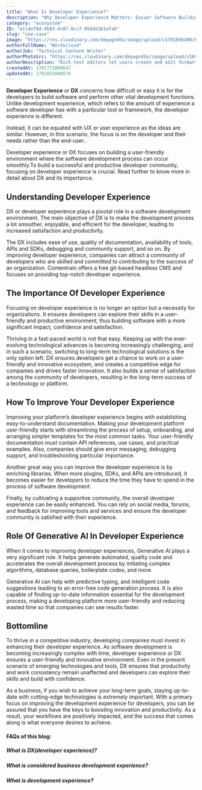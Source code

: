 ```yaml
---
title: "What Is Developer Experience?"
description: "Why Developer Experience Matters: Easier Software Building - Find out why a good DX is key to helping developers create better software with less stress."
category: "ecosystem"
ID: "eccdef8d-4b03-4c07-8cc7-856dd161afa6"
slug: "use-case"
image: "https://res.cloudinary.com/dmywgn45o/image/upload/v1701056480/Frame_5611_dou4ss.png"
authorFullName: "Wordscloud"
authorJob: "Technical Content Writer"
authorPhotoSrc: "https://res.cloudinary.com/dmywgn45o/image/upload/v1697445913/samples/people/boy-snow-hoodie.jpg"
authorDescription: "Rich text editors let users create and edit formatted text even without HTML knowledge by translating text content into styled and rich content. When a user chooses a particular type of style and formatting, this tool translates the style into HTML tags. This means that writers can concentrate on creating developing content without having to worry about the underlying code."
createdAt: 1701772800647
updatedAt: 1701855040576
---
```


**Developer Experience** or **DX** concerns how difficult or easy it is for the developers to build software and perform other vital development functions. Unlike development experience, which refers to the amount of experience a software developer has with a particular tool or framework, the developer experience is different.

Instead, it can be equated with UX or user experience as the ideas are similar. However, in this scenario, the focus is on the developer and their needs rather than the end-user..

Developer experience or DX focuses on building a user-friendly environment where the software development process can occur smoothly.To build a successful and productive developer community, focusing on developer experience is crucial. Read further to know more in detail about DX and its importance.

## Understanding Developer Experience

DX or developer experience plays a pivotal role in a software development environment. The main objective of DX is to make the development process a lot smoother, enjoyable, and efficient for the developer, leading to increased satisfaction and productivity.

The DX includes ease of use, quality of documentation, availability of tools, APIs and SDKs, debugging and community support, and so on. By improving developer experience, companies can attract a community of developers who are skilled and committed to contributing to the success of an organization. Contentrain offers a free git-based headless CMS and focuses on providing top-notch developer experience.

## The Importance Of Developer Experience

Focusing on developer experience is no longer an option but a necessity for organizations. It ensures developers can explore their skills in a user-friendly and productive environment, thus building software with a more significant impact, confidence and satisfaction.

Thriving in a fast-paced world is not that easy. Keeping up with the ever-evolving technological advances is becoming increasingly challenging, and in such a scenario, switching to long-term technological solutions is the only option left. DX ensures developers get a chance to work on a user-friendly and innovative ecosystem, and creates a competitive edge for companies and drives faster innovation. It also builds a sense of satisfaction among the community of developers, resulting in the long-term success of a technology or platform.

## How To Improve Your Developer Experience

Improving your platform’s developer experience begins with establishing easy-to-understand documentation. Making your development platform user-friendly starts with streamlining the process of setup, onboarding, and arranging simpler templates for the most common tasks. Your user-friendly documentation must contain API references, use cases, and practical examples. Also, companies should give error messaging, debugging support, and troubleshooting particular importance.

Another great way you can improve the developer experience is by enriching libraries. When more plugins, SDKs, and APIs are introduced, it becomes easier for developers to reduce the time they have to spend in the process of software development.

Finally, by cultivating a supportive community, the overall developer experience can be easily enhanced. You can rely on social media, forums, and feedback for improving tools and services and ensure the developer community is satisfied with their experience.

## Role Of Generative AI In Developer Experience

When it comes to improving developer experiences, Generative AI plays a very significant role. It helps generate automated, quality code and accelerates the overall development process by initiating complex algorithms, database queries, boilerplate codes, and more.

Generative AI can help with predictive typing, and intelligent code suggestions leading to an error-free code generation process. It is also capable of finding up-to-date information essential for the development process, making a developing platform more user-friendly and reducing wasted time so that companies can see results faster.

## Bottomline

To thrive in a competitive industry, developing companies must invest in enhancing their developer experience. As software development is becoming increasingly complex with time, developer experience or DX ensures a user-friendly and innovative environment. Even in the present scenario of emerging technologies and tools, DX ensures that productivity and work consistency remain unaffected and developers can explore their skills and build with confidence.

As a business, if you wish to achieve your long-term goals, staying up-to-date with cutting-edge technologies is extremely important. With a primary focus on improving the development experience for developers, you can be assured that you have the keys to boosting innovation and productivity. As a result, your workflows are positively impacted, and the success that comes along is what everyone desires to achieve.

#### FAQs of this blog:

##### What is DX(developer experience)?

##### What is considered business development experience?

##### What is development experience?
